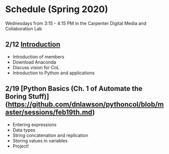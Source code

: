 # Schedule (Spring 2020)

Wednesdays from 3:15 - 4:15 PM in the Carpenter Digital Media and Collaboration Lab

## 2/12 [Introduction](https://github.com/dnlawson/pythoncol/blob/master/sessions/feb12th.md)

- Introduction of members
- Download Anaconda
- Discuss vision for CoL
- Introduction to Python and applications

## 2/19 [Python Basics (Ch. 1 of Automate the Boring Stuff)] (https://github.com/dnlawson/pythoncol/blob/master/sessions/feb19th.md)

- Entering expressions
- Data types
- String concatenation and replication
- Storing values in variables
- Project!



